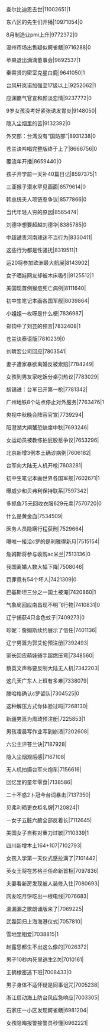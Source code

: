 查尔比迪恩去世|11002651|1

东八区的先生们开播|10971054|0

8月制造业pmi上升|9772372|0

温州市场出售疑似鳄雀鳝|9716288|0

苹果退出滴滴董事会|9692537|1

秦霄贤的密室克星白鹿|9641050|1

台风轩岚诺加强至17级以上|9252062|1

应渊霸气官宣和颜淡恋情|9237772|0

9岁女孩没考好紧张诱发胃炎|9148050|

隐入尘烟里的苦|9132392|0

外交部：台湾没有“国防部”|8931238|0

苍兰诀吟唱完整版终于上了|8666756|0

覆流年开播|8659440|0

孩子开学前一天补40篇日记|8597375|1

三亚猴子潜水罕见画面|8579614|0

韩总统夫人项链惹争议|8577866|0

当代年轻人穷的原因|8565474|

刘德华想要超越刘德华|8385785|0

中超谴责河南球迷不当行为|8330411|

这些行为都是性骚扰|8319511|1

运20将参加欧洲最大航展|8143902|

女子晒娃网友却被木床吸引|8125512|1

美国现首例猴痘死亡病例|8111640|

初中生笔记本画各国军舰|8039864|

小姐姐一枚呀是什么梗|7836987|

郑钧中了刘芸的预言|7832408|1

苍兰诀泰语版|7810239|0

刘畊宏公司回应|7803541|

妻子遭家暴欲离婚反被索赔|7784249|

女孩到男友家吃饭分桌引热议|7783029|

胡锡进：台军已开第一枪|7781342|

广州地铁8个站点停止对外服务|7763476|1

央视中秋晚会阵容官宣|7739294|

阳澄湖大闸蟹恐缺席中秋|7693246|

女运动员被教练拍屁股惹争议|7653296|

北京新增3例本土确诊病例|7606182|

台军向大陆无人机开枪|7603281|

初中生笔记本画世界各国军舰|7602671|1

曝威少和贝弗利保持联系|7597342|

多抓鱼75元回收衣服629元卖|7570720|0

什么是黄金血|7534509|

医务人员隐瞒行程获刑|7529664|

曝唯一接洽c罗的是利雅得新月|7515154|

詹姆斯将参与收购ac米兰|7513136|0

我国离婚人数大幅下降|7508046|

罚罪竟有54个坏人|7421309|0

巴基斯坦三分之一国土被淹|7420860|1

气象局回应南昌现不明飞行物|7410831|0

辽宁捕获4只金色蚊子|7409273|0

珍妮：詹姆斯续约展示了信任|7401136|

辽宁男篮为郭艾伦预注册|7392493|

家长回应萌娃骑手超燃压弯|7348560|

蔡英文声称要反制大陆无人机|7342203|

这几天广东人上班有多难|7338079|

滕哈格确认c罗留队|7304525|0

这种解压方式你体验过吗|7268130|

新疆男篮为周琦预注册|7225853|1

男孩凌晨写作业写到崩溃|7202608|

六公主评苍兰诀|7187928|

隐入尘烟观后感|7167108|

无人机拍摄台军火炮车|7156616|

回忆里的童年零食|7138586|

二十不惑2卜冠今台词暴击|7137350|

贝弗利晒更衣柜名牌|7120824|1

一女子五脏六腑全部反着长|7112645|

美国女子自称对重力过敏|7110339|1

四川新增本土164+107|7102793|

女孩入学第一天仪式感拉满了|7101442|

英女王将在苏格兰任命新首相|7097836|

夫妻看新房发现被人装修入住|7080693|

网友吃月饼吃出一根电线|7076683|

漏漏漏之歌朗诵版来了|7069225|

武磊回归上海海港仪式|7057810|

雪地里相爱|7038815|1

赵露思都生不出这么像的|7026372|

男子10秒内死里逃生2次|7010161|

王鹤棣密逃下班|7008433|0

男子身体不适怀疑是同事诅咒|7005238|

浙江启动海上防台风应急响应|7003305|

石家庄一小区发现鳄雀鳝|6981204|

女孩隐晦报警接警员秒懂|6962221|

